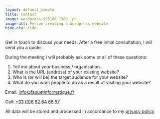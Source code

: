 ```yaml
---
layout: default_simple
title: Contact
image: wordpress-923188_1280.jpg
image-alt: Person creating a Wordpress website
hide-cta: hide
---
```

Get in touch to discuss your needs. After a free initial consultation, I will send you a quote.

During the meeting I will probably ask some or all of these questions:

1. Tell me about your business / organisation.
2. What is the URL (address) of your existing website?
3. Who is (or will be) the target audience for your website?
4. What do you want people to do as a result of visiting your website? 

<p>Email: <a href="mailto:info@faouetinformatique.fr">info@faouetinformatique.fr</a></p>

<p>Call: <a href="tel:0033662646657">+33 (0)6 62 64 66 57</a></p>
          
<p>All data will be stored and processed in accordance to my <a href="{{ site.baseurl }}/privacy-policy" target="_blank">privacy policy</a>.</p>
